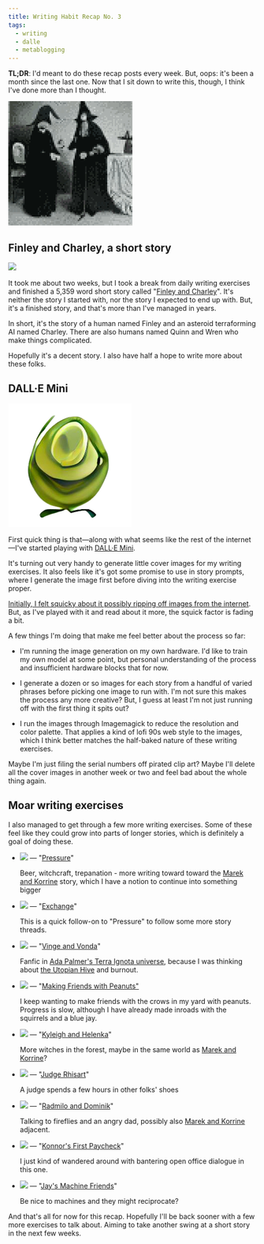 ```yaml
---
title: Writing Habit Recap No. 3
tags:
  - writing
  - dalle
  - metablogging
---
```


**TL;DR**:  I'd meant to do these recap posts every week. But, oops: it's been a month since the last one. Now that I sit down to write this, though, I think I've done more than I thought.

<!--more-->

<img title="Maybe a pair of witches having tea? Who knows." src="cover.png" class="fullwidth" />

## Finley and Charley, a short story

[<img src="https://blog.lmorchard.com/2022/06/07/finley-and-charley/cover.png" width="150" class="inset left" />](https://blog.lmorchard.com/2022/06/07/finley-and-charley/)

It took me about two weeks, but I took a break from daily writing exercises and finished a 5,359 word short story called "[Finley and Charley](https://blog.lmorchard.com/2022/06/07/finley-and-charley/)". It's neither the story I started with, nor the story I expected to end up with. But, it's a finished story, and that's more than I've managed in years.

In short, it's the story of a human named Finley and an asteroid terraforming AI named Charley. There are also humans named Quinn and Wren who make things complicated.

Hopefully it's a decent story. I also have half a hope to write more about these folks.

## DALL·E Mini

[<img src="dalle-logo.png" class="inset right" />](https://github.com/borisdayma/dalle-mini)

First quick thing is that—along with what seems like the rest of the internet—I've started playing with [DALL·E Mini](https://github.com/borisdayma/dalle-mini).

It's turning out very handy to generate little cover images for my writing exercises. It also feels like it's got some promise to use in story prompts, where I generate the image first before diving into the writing exercise proper.

[Initially, I felt squicky about it possibly ripping off images from the internet](https://twitter.com/lmorchard/status/1534952790698577920). But, as I've played with it and read about it more, the squick factor is fading a bit. 

A few things I'm doing that make me feel better about the process so far:

- I'm running the image generation on my own hardware. I'd like to train my own model at some point, but personal understanding of the process and insufficient hardware blocks that for now.

- I generate a dozen or so images for each story from a handful of varied phrases before picking one image to run with. I'm not sure this makes the process any more creative? But, I guess at least I'm not just running off with the first thing it spits out?

- I run the images through Imagemagick to reduce the resolution and color palette. That applies a kind of lofi 90s web style to the images, which I think better matches the half-baked nature of these writing exercises.

Maybe I'm just filing the serial numbers off pirated clip art? Maybe I'll delete all the cover images in another week or two and feel bad about the whole thing again.

## Moar writing exercises

I also managed to get through a few more writing exercises. Some of these feel like they could grow into parts of longer stories, which is definitely a goal of doing these.

- <img src="https://blog.lmorchard.com/2022/05/16/pressure/cover.png" width="64" /> — "[Pressure](https://blog.lmorchard.com/2022/05/16/pressure/)"
  
  Beer, witchcraft, trepanation - more writing toward toward the [Marek and Korrine](https://blog.lmorchard.com/tag/marekandkorrine/) story, which I have a notion to continue into something bigger

- <img src="https://blog.lmorchard.com/2022/05/17/exchange/cover.png" width="64" /> — "[Exchange](https://blog.lmorchard.com/2022/05/17/exchange/)"
  
  This is a quick follow-on to "Pressure" to follow some more story threads.

- <img src="https://blog.lmorchard.com/2022/05/18/vinge-and-vonda/cover.png" width="64" /> — "[Vinge and Vonda](https://blog.lmorchard.com/2022/05/18/vinge-and-vonda/)"

  Fanfic in [Ada Palmer's Terra Ignota universe](https://adapalmer.com/series/terra-ignota/), because I was thinking about [the Utopian Hive](https://terra-ignota.fandom.com/wiki/Utopia) and burnout.

- <img src="https://blog.lmorchard.com/2022/05/19/making-friends-with-peanuts/cover.png" width="64" /> — "[Making Friends with Peanuts"](https://blog.lmorchard.com/2022/05/19/making-friends-with-peanuts/)
  
  I keep wanting to make friends with the crows in my yard with peanuts. Progress is slow, although I have already made inroads with the squirrels and a blue jay.

- <img src="https://blog.lmorchard.com/2022/06/07/kyleigh-and-helenka/cover.png" width="64" /> — "[Kyleigh and Helenka](https://blog.lmorchard.com/2022/06/07/kyleigh-and-helenka/)"

  More witches in the forest, maybe in the same world as [Marek and Korrine](https://blog.lmorchard.com/tag/marekandkorrine/)? 

- <img src="https://blog.lmorchard.com/2022/06/08/judge-rhisart/cover.png" width="64" /> — "[Judge Rhisart](https://blog.lmorchard.com/2022/06/08/judge-rhisart/)"

  A judge spends a few hours in other folks' shoes

- <img src="https://blog.lmorchard.com/2022/06/09/radmilo-and-dominik/cover.png" width="64" /> — "[Radmilo and Dominik](https://blog.lmorchard.com/2022/06/09/radmilo-and-dominik/)"

  Talking to fireflies and an angry dad, possibly also [Marek and Korrine](https://blog.lmorchard.com/tag/marekandkorrine/) adjacent.

- <img src="https://blog.lmorchard.com/2022/06/10/konnors-first-paycheck/cover.png" width="64" /> — "[Konnor's First Paycheck](https://blog.lmorchard.com/2022/06/10/konnors-first-paycheck/)"

  I just kind of wandered around with bantering open office dialogue in this one.

- <img src="https://blog.lmorchard.com/2022/06/12/jays-machine-friends/cover.png" width="64" /> — "[Jay's Machine Friends](https://blog.lmorchard.com/2022/06/12/jays-machine-friends/)"

  Be nice to machines and they might reciprocate?

And that's all for now for this recap. Hopefully I'll be back sooner with a few more exercises to talk about. Aiming to take another swing at a short story in the next few weeks.